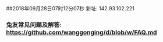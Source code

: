 ##2018年09月28日07时12分07秒 新址: 142.93.102.221
### 兔友常见问题及解答: https://github.com/wanggonging/d/blob/w/FAQ.md
